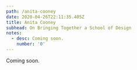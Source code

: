 ```yaml
---
path: /anita-cooney
date: 2020-04-26T22:11:35.405Z
title: Anita Cooney
subhead: On Bringing Together a School of Design
notes:
  - desc: Coming soon.
    number: '0'
---
```

Coming soon.
